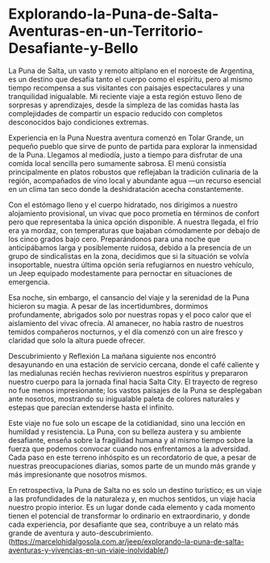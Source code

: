 # Explorando-la-Puna-de-Salta-Aventuras-en-un-Territorio-Desafiante-y-Bello
La Puna de Salta, un vasto y remoto altiplano en el noroeste de Argentina, es un destino que desafía tanto el cuerpo como el espíritu, pero al mismo tiempo recompensa a sus visitantes con paisajes espectaculares y una tranquilidad inigualable. Mi reciente viaje a esta región estuvo lleno de sorpresas y aprendizajes, desde la simpleza de las comidas hasta las complejidades de compartir un espacio reducido con completos desconocidos bajo condiciones extremas.

Experiencia en la Puna
Nuestra aventura comenzó en Tolar Grande, un pequeño pueblo que sirve de punto de partida para explorar la inmensidad de la Puna. Llegamos al mediodía, justo a tiempo para disfrutar de una comida local sencilla pero sumamente sabrosa. El menú consistía principalmente en platos robustos que reflejaban la tradición culinaria de la región, acompañados de vino local y abundante agua —un recurso esencial en un clima tan seco donde la deshidratación acecha constantemente.

Con el estómago lleno y el cuerpo hidratado, nos dirigimos a nuestro alojamiento provisional, un vivac que poco prometía en términos de confort pero que representaba la única opción disponible. A nuestra llegada, el frío era ya mordaz, con temperaturas que bajaban cómodamente por debajo de los cinco grados bajo cero. Preparándonos para una noche que anticipábamos larga y posiblemente ruidosa, debido a la presencia de un grupo de sindicalistas en la zona, decidimos que si la situación se volvía insoportable, nuestra última opción sería refugiarnos en nuestro vehículo, un Jeep equipado modestamente para pernoctar en situaciones de emergencia.

Esa noche, sin embargo, el cansancio del viaje y la serenidad de la Puna hicieron su magia. A pesar de las incertidumbres, dormimos profundamente, abrigados solo por nuestras ropas y el poco calor que el aislamiento del vivac ofrecía. Al amanecer, no había rastro de nuestros temidos compañeros nocturnos, y el día comenzó con un aire fresco y claridad que solo la altura puede ofrecer.

Descubrimiento y Reflexión
La mañana siguiente nos encontró desayunando en una estación de servicio cercana, donde el café caliente y las medialunas recién hechas revivieron nuestros espíritus y prepararon nuestro cuerpo para la jornada final hacia Salta City. El trayecto de regreso no fue menos impresionante; los vastos paisajes de la Puna se desplegaban ante nosotros, mostrando su inigualable paleta de colores naturales y estepas que parecían extenderse hasta el infinito.

Este viaje no fue solo un escape de la cotidianidad, sino una lección en humildad y resistencia. La Puna, con su belleza austera y su ambiente desafiante, enseña sobre la fragilidad humana y al mismo tiempo sobre la fuerza que podemos convocar cuando nos enfrentamos a la adversidad. Cada paso en este terreno inhóspito es un recordatorio de que, a pesar de nuestras preocupaciones diarias, somos parte de un mundo más grande y más impresionante que nosotros mismos.

En retrospectiva, la Puna de Salta no es solo un destino turístico; es un viaje a las profundidades de la naturaleza y, en muchos sentidos, un viaje hacia nuestro propio interior. Es un lugar donde cada elemento y cada momento tienen el potencial de transformar lo ordinario en extraordinario, y donde cada experiencia, por desafiante que sea, contribuye a un relato más grande de aventura y auto-descubrimiento.
(https://marcelohidalgosola.com.ar/jeep/explorando-la-puna-de-salta-aventuras-y-vivencias-en-un-viaje-inolvidable/)

